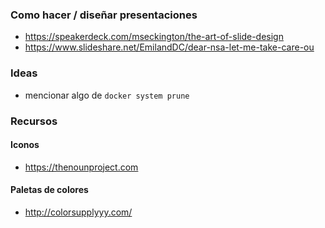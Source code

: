 ### Como hacer / diseñar presentaciones
* https://speakerdeck.com/mseckington/the-art-of-slide-design
* https://www.slideshare.net/EmilandDC/dear-nsa-let-me-take-care-ou

### Ideas
 * mencionar algo de `docker system prune`

### Recursos

#### Iconos
* https://thenounproject.com

#### Paletas de colores
* http://colorsupplyyy.com/
